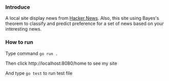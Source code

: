 ### Introduce

A local site display news from [Hacker News](https://news.ycombinator.com/).
Also, this site using Bayes's theorem to classify and predict preference for a set of news based on your interesting news.

### How to run

Type command `go run .` 

Then click http://localhost:8080/home to see my site 

And type `go test` to run test file
